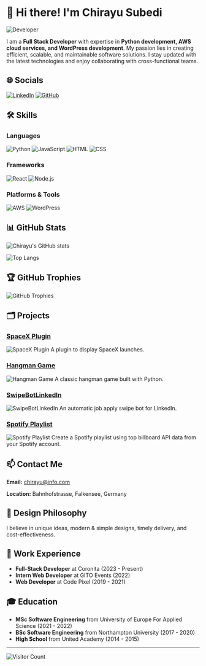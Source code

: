 # 👋 Hi there! I'm Chirayu Subedi

![Developer](https://i.imgur.com/0dSgsnT.jpg)

I am a **Full Stack Developer** with expertise in **Python development, AWS cloud services, and WordPress development**. My passion lies in creating efficient, scalable, and maintainable software solutions. I stay updated with the latest technologies and enjoy collaborating with cross-functional teams.

## 🌐 Socials

[![LinkedIn](https://img.shields.io/badge/LinkedIn-0A66C2?style=for-the-badge&logo=linkedin&logoColor=white)](https://linkedin.com/in/chirayu-subedi)
[![GitHub](https://img.shields.io/badge/GitHub-181717?style=for-the-badge&logo=github&logoColor=white)](https://github.com/ChirayuSubedi)

## 🛠️ Skills

### Languages
![Python](https://img.shields.io/badge/Python-3776AB?style=for-the-badge&logo=python&logoColor=white) ![JavaScript](https://img.shields.io/badge/JavaScript-F7DF1E?style=for-the-badge&logo=javascript&logoColor=black) ![HTML](https://img.shields.io/badge/HTML-E34F26?style=for-the-badge&logo=html5&logoColor=white) ![CSS](https://img.shields.io/badge/CSS-1572B6?style=for-the-badge&logo=css3&logoColor=white)

### Frameworks
![React](https://img.shields.io/badge/React-20232A?style=for-the-badge&logo=react&logoColor=61DAFB) ![Node.js](https://img.shields.io/badge/Node.js-339933?style=for-the-badge&logo=nodedotjs&logoColor=white)

### Platforms & Tools
![AWS](https://img.shields.io/badge/AWS-232F3E?style=for-the-badge&logo=amazonaws&logoColor=white) ![WordPress](https://img.shields.io/badge/WordPress-21759B?style=for-the-badge&logo=wordpress&logoColor=white)

## 📊 GitHub Stats

![Chirayu's GitHub stats](https://github-readme-stats.vercel.app/api?username=ChirayuSubedi&show_icons=true&theme=radical)

![Top Langs](https://github-readme-stats.vercel.app/api/top-langs/?username=ChirayuSubedi&layout=compact&theme=radical)

## 🏆 GitHub Trophies

![GitHub Trophies](https://github-profile-trophy.vercel.app/?username=ChirayuSubedi&theme=radical)

## 🗂️ Projects

### [SpaceX Plugin](https://github.com/ChirayuSubedi/SpaceX-plugin)
![SpaceX Plugin](https://i.imgur.com/UXDkHSc.jpg)
A plugin to display SpaceX launches.

### [Hangman Game](https://github.com/ChirayuSubedi/hangman_game)
![Hangman Game](https://i.imgur.com/A3WZW2J.jpg)
A classic hangman game built with Python.

### [SwipeBotLinkedIn](https://github.com/ChirayuSubedi/SwipeBotLinkedIn)
![SwipeBotLinkedIn](https://i.imgur.com/MXL2bOn.jpg)
An automatic job apply swipe bot for LinkedIn.

### [Spotify Playlist](https://github.com/ChirayuSubedi/SpotifyPlaylist)
![Spotify Playlist](https://i.imgur.com/QIb1R5C.jpg)
Create a Spotify playlist using top billboard API data from your Spotify account.

## 📫 Contact Me

**Email:** chirayu@info.com

**Location:** Bahnhofstrasse, Falkensee, Germany

## 🎨 Design Philosophy

I believe in unique ideas, modern & simple designs, timely delivery, and cost-effectiveness.

## 💼 Work Experience

- **Full-Stack Developer** at Coronita (2023 - Present)
- **Intern Web Developer** at GITO Events (2022)
- **Web Developer** at Code Pixel (2019 - 2021)

## 🎓 Education

- **MSc Software Engineering** from University of Europe For Applied Science (2021 - 2022)
- **BSc Software Engineering** from Northampton University (2017 - 2020)
- **High School** from United Academy (2014 - 2015)

---

![Visitor Count](https://komarev.com/ghpvc/?username=ChirayuSubedi&color=blue)
